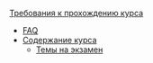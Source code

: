 [Требования к прохождению курса](docs/Requirements.MD)

- [FAQ](docs/FAQ.MD)
- [Содержание курса](docs/Course%20content.md)
  - [Темы на экзамен](docs/Exam.MD)